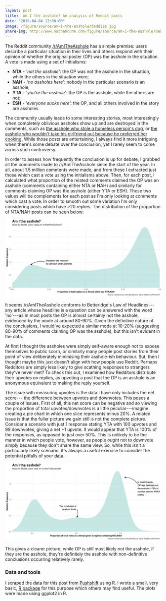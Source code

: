 ```yaml
---
layout: post
title:  Am I the asshole? An analysis of Reddit posts
date: "2019-04-04 12:00:00"
image: /figure/source/am-i-the-asshole/baddies.jpg
share-img: http://www.nathancunn.com/figure/source/am-i-the-asshole/baddies.jpg
---
```



The Reddit community [/r/AmITheAsshole](http://www.reddit.com/r/amitheasshole) has a simple premise: users describe a particular situation in their lives and others respond with their opinion of whether the original poster (OP) was the asshole in the situation. A vote is made using a set of initialisms:
  - **NTA** - _'not the asshole'_: the OP was not the asshole in the situation, while the others in the situation were;
  - **NAH** - _'no assholes here'_: nobody in the particular scenario is an asshole;
  - **YTA** - _'you're the asshole'_: the OP is the asshole, while the others are not;
  - **ESH** - _'everyone sucks here'_: the OP, and all others involved in the story are assholes.

The community usually leads to some interesting stories, most interestingly when completely oblivious assholes show up and are destroyed in the comments, such as [the asshole who stole a homeless person's dog](https://www.reddit.com/r/AmItheAsshole/comments/ar75he/aita_for_taking_a_homeless_persons_dog/), or [the asshole who wouldn't take his girlfriend out because he preferred her cooking.](https://www.reddit.com/r/AmItheAsshole/comments/b7vz7m/update_aita_for_very_rarelyalmost_never_wanting/) While those posts are entertaining, I always find it more intriguing when there's some debate over the conclusion, yet I rarely seem to come across such controversy.

In order to assess how frequently the conclusion is up for debate, I grabbed all the comments made to /r/AmITheAsshole since the start of the year. In all, about 1.5 million comments were made, and from these I extracted just those which cast a vote using the initialisms above. Then, for each post, I calculated what proportion of the related comments claimed the OP was an asshole (comments containing either NTA or NAH) and similarly for comments claiming OP was the asshole (either YTA or ESH). These two values will be complements for each post as I'm only looking at comments which cast a vote. In order to smooth out some variation I'm only considering posts which have >20 replies. The distribution of the proportion of NTA/NAH posts can be seen below:

![](../figure/source/am-i-the-asshole/replies.png)

It seems /r/AmITheAsshole conforms to Betteridge's Law of Headlines---any article whose headline is a question can be answered with the word 'no'---as in most posts the OP is almost certainly not the asshole, evidenced by the mode at around 80-90%. Given the definitive nature of the conclusions, I would've expected a similar mode at 10-20% (suggesting 80-90% of comments claiming OP was the asshole), but this isn't evident in the data.

At first I thought the assholes were simply self-aware enough not to expose themselves to public scorn, or similarly many people post stories from their point of view deliberately minimising their asshole-ish behaviour. But, then I thought maybe this just doesn't align with how people use Reddit. Perhaps Redditors are simply less likely to give scathing responses to strangers they've never met? To check this out, I examined how Redditors distribute their upvotes on replies, as upvoting a post that the OP is an asshole is an anonymous equivalent to making the reply yourself.

The issue with measuring upvotes is the data I have only includes the net score---
the difference between upvotes and downvotes. This poses a couple of issues. First of all,
this net score can be negative and so viewing the proportion of total upvotes/downvotes is
a little peculiar---imagine creating a pie chart in which one slice represents minus 20%.
A related issue is that the fuller picture we gain still is not the complete picture. Consider a scenario with just 1 response stating YTA with 100 upvotes and 99 downvotes, giving a net +1 upvote. It would appear that YTA is 100% of the responses, as opposed to just over 50%. This is unlikely to be the manner in which people vote, however, as people _ought_ not to downvote simply because they don't share the same view. So, while this isn't a particularly likely scenario, it's always a useful exercise to consider the potential pitfalls of your data.

![](../figure/source/am-i-the-asshole/score.png)

This gives a clearer picture, while OP is still most likely not the asshole, if they are the asshole, they're definitely the asshole with non-definitive conclusions occurring relatively rarely.


### Data and tools
I scraped the data for this post from [Pushshift](http://www.pushshift.io) using R. I wrote a small, very basic, [R package](https://github.com/nathancunn/pushshiftR) for this purpose which others may find useful. The plots were made using ggplot2 in R.
